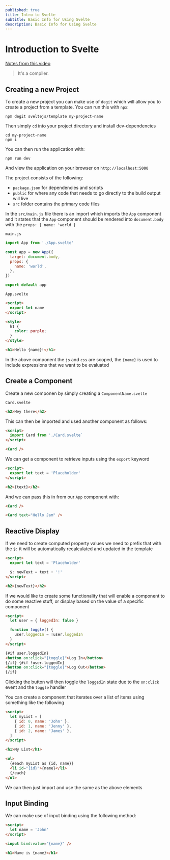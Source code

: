```yaml
---
published: true
title: Intro to Svelte
subtitle: Basic Info for Using Svelte
description: Basic Info for Using Svelte
---
```


# Introduction to Svelte

[Notes from this video](https://www.youtube.com/watch?v=Bfi96LUebXo)

> It's a compiler.

## Creating a new Project

To create a new project you can make use of `degit` which will allow you to create a project from a template. You can run this with `npx`:

```
npm degit sveltejs/template my-project-name
```

Then simply `cd` into your project directory and install dev-dependencies

```
cd my-project-name
npm i
```

You can then run the application with:

```
npm run dev
```

And view the application on your browser on `http://localhost:5000`

The project consists of the following:

- `package.json` for dependencies and scripts
- `public` for where any code that needs to go directly to the build output will live
- `src` folder contains the primary code files

In the `src/main.js` file there is an import which imports the `App` component and it states that the `App` component should be rendered into `document.body` with the `props: { name: 'world }`

`main.js`

```js
import App from './App.svelte'

const app = new App({
  target: document.body,
  props: {
    name: 'world',
  },
})

export default app
```

`App.svelte`

```html
<script>
  export let name
</script>

<style>
  h1 {
    color: purple;
  }
</style>

<h1>Hello {name}!</h1>
```

In the above component the `js` and `css` are scoped, the `{name}` is used to include expressions that we want to be evaluated

## Create a Component

Create a new componen by simply creating a `ComponentName.svelte`

`Card.svelte`

```html
<h2>Hey there</h2>
```

This can then be imported and used another component as follows:

```html
<script>
  import Card from './Card.svelte`
</script>

<Card />
```

We can get a component to retrieve inputs using the `export` keyword

```html
<script>
  export let text = 'Placeholder'
</script>

<h2>{text}</h2>
```

And we can pass this in from our `App` component with:

```html
<Card />

<Card text="Hello Jam" />
```

## Reactive Display

If we need to create computed property values we need to prefix that with the `$:` it will be automatically recalculated and updated in the template

```html
<script>
  export let text = 'Placeholder'

  $: newText = text + '!'
</script>

<h2>{newText}</h2>
```

If we would like to create some functionality that will enable a component to do some reactive stuff, or display based on the value of a specific component

```html
<script>
  let user = { loggedIn: false }

  function toggle() {
    user.loggedIn = !user.loggedIn
  }
</script>

{#if user.loggedIn}
<button on:click="{toggle}">Log In</button>
{/if} {#if !user.loggedIn}
<button on:click="{toggle}">Log Out</button>
{/if}
```

Clicking the button will then toggle the `loggedIn` state due to the `on:click` event and the `toggle` handler

You can create a component that iterates over a list of items using something like the following

```html
<script>
  let myList = [
    { id: 0, name: 'John' },
    { id: 1, name: 'Jenny' },
    { id: 2, name: 'James' },
  ]
</script>

<h1>My List</h1>

<ul>
  {#each myList as {id, name}}
  <li id="{id}">{name}</li>
  {/each}
</ul>
```

We can then just import and use the same as the above elements

## Input Binding

We can make use of input binding using the following method:

```html
<script>
  let name = 'John'
</script>

<input bind:value="{name}" />

<h1>Name is {name}</h1>
```
